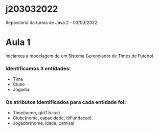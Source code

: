 # j203032022
Repositório da turma de Java 2 - 03/03/2022

# Aula 1

Iniciamos a modelagem de um Sistema Gerenciador de Times de Futebol.

### Identificamos 3 entidades:
* Time
* Clube
* Jogador

### Os atributos identificados para cada entidade foi:
* Time(nome, qtdTitulos)
* Clube(nome, capacidade, dtFundacao)
* Jogador(nome, idade, camisa)
